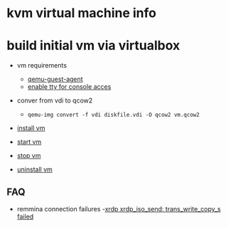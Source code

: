 # kvm virtual machine info

# build initial vm via virtualbox
- vm requirements
    - [qemu-guest-agent](https://pve.proxmox.com/wiki/Qemu-guest-agent)
    - [enable tty for console acces](https://ravada.readthedocs.io/en/latest/docs/config_console.html)


- conver from vdi to qcow2
    - ```qemu-img convert -f vdi diskfile.vdi -O qcow2 vm.qcow2```
- [install vm](https://docs.redhat.com/en/documentation/red_hat_enterprise_linux/7/html/virtualization_deployment_and_administration_guide/sect-guest_virtual_machine_installation_overview-creating_guests_with_virt_install#sect-Guest_virtual_machine_installation_overview-Creating_guests_with_virt_install) 
- [start vm](https://docs.redhat.com/en/documentation/red_hat_enterprise_linux/7/html/virtualization_deployment_and_administration_guide/sect-starting_suspending_resuming_saving_and_restoring_a_guest_virtual_machine-starting_a_defined_domain)
- [stop vm](https://docs.redhat.com/en/documentation/red_hat_enterprise_linux/7/html/virtualization_deployment_and_administration_guide/sect-managing_guest_virtual_machines_with_virsh-shutting_down_rebooting_and_force_shutdown_of_a_guest_virtual_machine#sect-Shutting_down_rebooting_and_force_shutdown_of_a_guest_virtual_machine-Shut_down_a_guest_virtual_machine)
- [uninstall vm](https://docs.redhat.com/en/documentation/red_hat_enterprise_linux/7/html/virtualization_deployment_and_administration_guide/sect-virsh-delete) 


## FAQ
- remmina connection failures
    -[xrdp xrdp_iso_send: trans_write_copy_s failed](https://unix.stackexchange.com/questions/648252/xrdp-iso-send-trans-write-copy-s-failed-issues-rdp-from-raspios-to-arch-x86-w)